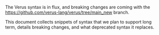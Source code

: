 The Verus syntax is in flux, and breaking changes are coming with the https://github.com/verus-lang/verus/tree/main_new branch.

This document collects snippets of syntax that we plan to support long term, details breaking changes, and what deprecated syntax it replaces.